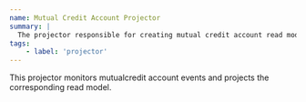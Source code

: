 ```yaml
---
name: Mutual Credit Account Projector
summary: |
  The projector responsible for creating mutual credit account read model
tags:
    - label: 'projector'
---
```


This projector monitors mutualcredit account events and projects the corresponding read model.

<Mermaid/>